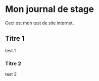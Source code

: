 # Mon journal de stage

Ceci est mon test de site internet. 

## Titre 1
test 1

### Titre 2
test 2

